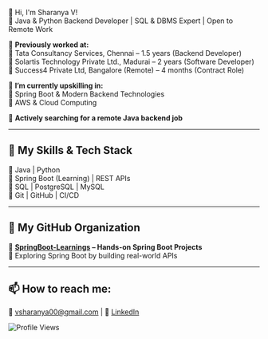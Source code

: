 👋 Hi, I'm Sharanya V!  
🚀 Java & Python Backend Developer | SQL & DBMS Expert | Open to Remote Work  

💼 **Previously worked at:**  
🏢 Tata Consultancy Services, Chennai – 1.5 years (Backend Developer)  
🏢 Solartis Technology Private Ltd., Madurai – 2 years (Software Developer)  
🏢 Success4 Private Ltd, Bangalore (Remote) – 4 months (Contract Role)  

🌱 **I’m currently upskilling in:**  
🔹 Spring Boot & Modern Backend Technologies  
🔹 AWS & Cloud Computing  

🔭 **Actively searching for a remote Java backend job**  

---

## 🚀 **My Skills & Tech Stack**  
🔹 Java | Python  
🔹 Spring Boot (Learning) | REST APIs  
🔹 SQL | PostgreSQL | MySQL  
🔹 Git | GitHub | CI/CD  

---

## 📂 **My GitHub Organization**  
🌟 **[SpringBoot-Learnings](https://github.com/SpringBoot-Learnings) – Hands-on Spring Boot Projects**  
📌 Exploring Spring Boot by building real-world APIs  

---

## 📫 **How to reach me:**  
📧 vsharanya00@gmail.com | 💼 [LinkedIn](https://www.linkedin.com/in/sharanya-v-30a94b1a0/)  


![Profile Views](https://komarev.com/ghpvc/?username=SharanyaV25-dev&color=blue)
